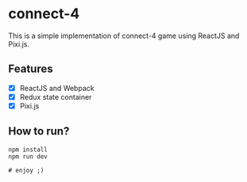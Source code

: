 # connect-4

This is a simple implementation of connect-4 game using ReactJS and Pixi.js.

## Features

* [x] ReactJS and Webpack
* [x] Redux state container
* [x] Pixi.js

## How to run?

```
npm install
npm run dev

# enjoy ;)
```
